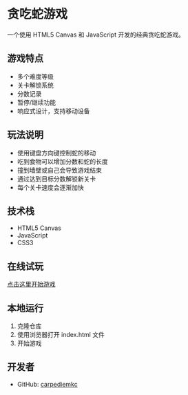 # 贪吃蛇游戏

一个使用 HTML5 Canvas 和 JavaScript 开发的经典贪吃蛇游戏。

## 游戏特点

- 多个难度等级
- 关卡解锁系统
- 分数记录
- 暂停/继续功能
- 响应式设计，支持移动设备

## 玩法说明

- 使用键盘方向键控制蛇的移动
- 吃到食物可以增加分数和蛇的长度
- 撞到墙壁或自己会导致游戏结束
- 通过达到目标分数解锁新关卡
- 每个关卡速度会逐渐加快

## 技术栈

- HTML5 Canvas
- JavaScript
- CSS3

## 在线试玩

[点击这里开始游戏](https://carpediemkc.github.io/snake-game)

## 本地运行

1. 克隆仓库
2. 使用浏览器打开 index.html 文件
3. 开始游戏

## 开发者

- GitHub: [carpediemkc](https://github.com/carpediemkc)
